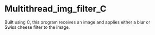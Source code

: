 # Multithread_img_filter_C

Built using C, this program receives an image and applies either a blur or Swiss cheese filter to the image.


